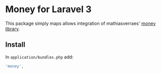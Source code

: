 # Money for Laravel 3 #

This package simply maps allows integration of mathiasverraes' [money library](https://github.com/mathiasverraes/money).

## Install ##

In ``application/bundles.php`` add:

```php
'money',
```